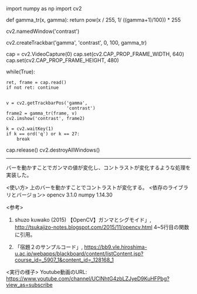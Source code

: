 import numpy as np
import cv2

def gamma_tr(x, gamma):
    return pow(x / 255, 1/ ((gamma+1)/100)) * 255
    

cv2.namedWindow('contrast')

cv2.createTrackbar('gamma',
                   'contrast',
                   0, 
                   100,
                   gamma_tr)


cap = cv2.VideoCapture(0)
cap.set(cv2.CAP_PROP_FRAME_WIDTH,  640)
cap.set(cv2.CAP_PROP_FRAME_HEIGHT, 480)


while(True):

    ret, frame = cap.read()
    if not ret: continue


    v = cv2.getTrackbarPos('gamma',
                           'contrast')
    frame2 = gamma_tr(frame, v)
    cv2.imshow('contrast', frame2)

    k = cv2.waitKey(1)
    if k == ord('q') or k == 27:
        break

cap.release()
cv2.destroyAllWindows()


------------------------
バーを動かすことでガンマの値が変化し、コントラストが変化するような処理を実装した。


<使い方>
上のバーを動かすことでコントラストが変化する。
<依存のライブラリとバージョン>
opencv 3.1.0
numpy 1.14.30


<参考>
1. shuzo kuwako (2015) 【OpenCV】ガンマとシグモイド」, <http://tsukajizo-notes.blogspot.com/2015/11/opencv.html>
   4~5行目の関数に引用。

2. 「宿題２のサンプルコード」, <https://bb9.vle.hiroshima-u.ac.jp/webapps/blackboard/content/listContent.jsp?course_id=_5907_1&content_id=_128168_1>


<実行の様子>
Youtube動画のURL: https://www.youtube.com/channel/UClNhtG4zbLZJyeD9KuHFPbg?view_as=subscribe
